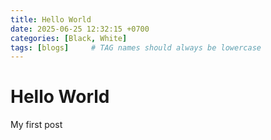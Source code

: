 ```yaml
---
title: Hello World
date: 2025-06-25 12:32:15 +0700
categories: [Black, White]
tags: [blogs]     # TAG names should always be lowercase
---
```



# Hello World


My first post

